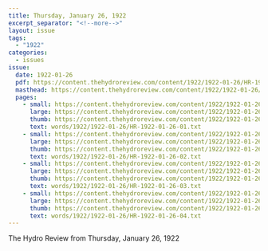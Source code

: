 ```yaml
---
title: Thursday, January 26, 1922
excerpt_separator: "<!--more-->"
layout: issue
tags:
  - "1922"
categories:
  - issues
issue:
  date: 1922-01-26
  pdf: https://content.thehydroreview.com/content/1922/1922-01-26/HR-1922-01-26.pdf
  masthead: https://content.thehydroreview.com/content/1922/1922-01-26/masthead/HR-1922-01-26.jpg
  pages:
    - small: https://content.thehydroreview.com/content/1922/1922-01-26/small/HR-1922-01-26-01.jpg
      large: https://content.thehydroreview.com/content/1922/1922-01-26/large/HR-1922-01-26-01.jpg
      thumb: https://content.thehydroreview.com/content/1922/1922-01-26/thumbnails/HR-1922-01-26-01.jpg
      text: words/1922/1922-01-26/HR-1922-01-26-01.txt
    - small: https://content.thehydroreview.com/content/1922/1922-01-26/small/HR-1922-01-26-02.jpg
      large: https://content.thehydroreview.com/content/1922/1922-01-26/large/HR-1922-01-26-02.jpg
      thumb: https://content.thehydroreview.com/content/1922/1922-01-26/thumbnails/HR-1922-01-26-02.jpg
      text: words/1922/1922-01-26/HR-1922-01-26-02.txt
    - small: https://content.thehydroreview.com/content/1922/1922-01-26/small/HR-1922-01-26-03.jpg
      large: https://content.thehydroreview.com/content/1922/1922-01-26/large/HR-1922-01-26-03.jpg
      thumb: https://content.thehydroreview.com/content/1922/1922-01-26/thumbnails/HR-1922-01-26-03.jpg
      text: words/1922/1922-01-26/HR-1922-01-26-03.txt
    - small: https://content.thehydroreview.com/content/1922/1922-01-26/small/HR-1922-01-26-04.jpg
      large: https://content.thehydroreview.com/content/1922/1922-01-26/large/HR-1922-01-26-04.jpg
      thumb: https://content.thehydroreview.com/content/1922/1922-01-26/thumbnails/HR-1922-01-26-04.jpg
      text: words/1922/1922-01-26/HR-1922-01-26-04.txt
---
```


The Hydro Review from Thursday, January 26, 1922

<!--more-->

